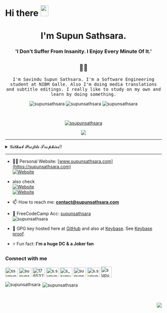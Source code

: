 # Hi there <img src="https://media.giphy.com/media/hvRJCLFzcasrR4ia7z/giphy.gif" width="25px" height="35px">

<h1 align="center">I'm Supun Sathsara.</h1>
<h3 align="center"> 'I Don’t Suffer From Insanity. I Enjoy Every Minute Of It.'</h3>
<h2 align="center"> 👨‍💻 </h2>
<p align="center">
  <samp>I'm Savindu Supun Sathsara. I'm a Software Engineering student at NIBM Galle. Also I'm doing media translations and subtitle editings. I really like to study on my own and learn by doing something.
  </samp>
  <br>

<p align="center">
  <img src="https://img.shields.io/github/followers/supunsathsara?style=social" alt="supunsathsara" />
  <img src="https://komarev.com/ghpvc/?username=supunsathsara&label=Profile%20views&color=0e75b6&style=flat" alt="supunsathsara" />
  <img src="https://img.shields.io/badge/since-2022.01.24-lightgrey?style=plastic" alt="supunsathsara" />
</p>
<br>
  <p align="center"> <a href="https://instagram.com/s_supun_sathsara" target="blank"><img src="https://img.shields.io/badge/dynamic/json?url=https%3A%2F%2Fapi.swo.moe%2Fstats%2Finstagram%2FS_supun_sathsara&query=count&color=282c34&label=Follow+%40s_supun_sathsara&labelColor=d7417b&logo=instagram&logoColor=ffffff&suffix=+follows&cacheSeconds=3600" alt="ssupunsathsara" /></a>
</p>
<p align="center"> <a href="https://twitter.com/ssupunsathsara" target="blank"><img src="https://img.shields.io/badge/dynamic/json?url=https%3A%2F%2Fapi.swo.moe%2Fstats%2Ftwitter%2Fssupunsathsara&query=count&color=1da1f2&label=Follow+%40ssupunsathsara&labelColor=282c34&logo=twitter&suffix=+follows&cacheSeconds=3600" /></a> </p>

<hr>
<details>
  <summary>𝓖𝓲𝓽𝓱𝓾𝓫 𝓟𝓻𝓸𝓯𝓲𝓵𝓮 𝓣𝓻𝓸𝓹𝓱𝓲𝓮𝓼!!</summary>
  <br>
  <p align="left"> <a href="https://github.com/ryo-ma/github-profile-trophy"><img src="https://github-profile-trophy.vercel.app/?username=supunsathsara"  alt="supunsathsara" /></a> </p>
</details>  
<hr>

- 👨‍💻 Personal Website: [www.supunsathsara.com](https://supunsathsara.com) </br>
   [![Website](https://img.shields.io/website?label=supunsathsara.com&url=https%3A%2F%2Fsupunsathsara.com)](https://supunsathsara.com)
- also check 
  <br>[![Website](https://img.shields.io/website?label=supunsathsara.github.io&url=https%3A%2F%2Fsupunsathsara.github.io)](https://supunsathsara.github.io)
  <br>[![Website](https://img.shields.io/website?label=supunsathsara.bio.link&url=https%3A%2F%2Fsupunsathsara.bio.link)](https://supunsathsara.bio.link)

- 📫 How to reach me: **contact@supunsathsara.com**
- 🌟 FreeCodeCamp Acc: [supunsathsara](https://www.freecodecamp.org/supunsathsara) <br>
      <img src="https://img.shields.io/freecodecamp/points/supunsathsara?style=for-the-badge" alt="supunsathsara" />

- 🔑 GPG key hosted here at [GitHub](https://github.com/supunsathsara.gpg) and also at [Keybase](https://keybase.io/supunsathsara/pgp_keys.asc). See [Keybase proof](https://gist.github.com/supunsathsara/e990194ee5cd8ddd116d06d6d63b0f1d).

- ⚡ Fun fact: **I'm a huge DC & a Joker fan**

<h3 align="left">Connect with me</h3>
<p align="left">
<a href="https://twitter.com/ssupunsathsara" target="blank"><img align="center" src="https://raw.githubusercontent.com/rahuldkjain/github-profile-readme-generator/master/src/images/icons/Social/twitter.svg" alt="ssupunsathsara" height="30" width="40" /></a>
<a href="https://linkedin.com/in/supunsathsara" target="blank"><img align="center" src="https://raw.githubusercontent.com/rahuldkjain/github-profile-readme-generator/master/src/images/icons/Social/linked-in-alt.svg" alt="supunsathsara" height="30" width="40" /></a>
<a href="https://stackoverflow.com/users/17653777" target="blank"><img align="center" src="https://raw.githubusercontent.com/rahuldkjain/github-profile-readme-generator/master/src/images/icons/Social/stack-overflow.svg" alt="17653777" height="30" width="40" /></a>
<a href="https://fb.com/s.supun.sathsara" target="blank"><img align="center" src="https://raw.githubusercontent.com/rahuldkjain/github-profile-readme-generator/master/src/images/icons/Social/facebook.svg" alt="s.supun.sathsara" height="30" width="40" /></a>
<a href="https://instagram.com/s_supun_sathsara" target="blank"><img align="center" src="https://raw.githubusercontent.com/rahuldkjain/github-profile-readme-generator/master/src/images/icons/Social/instagram.svg" alt="s_supun_sathsara" height="30" width="40" /></a>
<a href="https://github.com/supunsathsara" target="blank"><img align="center" src="https://raw.githubusercontent.com/rahuldkjain/github-profile-readme-generator/master/src/images/icons/Social/github.svg" alt="supunsathsara" height="30" width="40" /></a>
<a href="https://m.me/s.supun.sathsara" target="blank"><img align="center" src="https://raw.githubusercontent.com/rahuldkjain/github-profile-readme-generator/master/src/images/icons/Social/messenger.svg" alt="s.supun.sathsara" height="30" width="40" /></a>
<a href="https://t.me/supun_sathsara" target="blank"><img align="center" src="https://img.icons8.com/color/50/000000/telegram-app--v1.png" alt="supun_sathsara" height="35" width="35" /></a>
</p>

<p><img align="left" src="https://github-readme-stats.vercel.app/api/top-langs?username=supunsathsara&show_icons=true&locale=en&layout=compact" alt="supunsathsara" /></p>

<p>&nbsp;<img align="center" src="https://github-readme-stats.vercel.app/api?username=supunsathsara&show_icons=true&locale=en" alt="supunsathsara" /></p>
<br>

<br>
<img align="right" src="https://img.shields.io/github/last-commit/supunsathsara/supunsathsara?style=plastic" />
